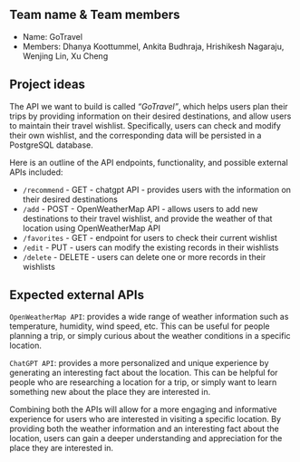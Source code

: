 ## Team name & Team members
- Name: GoTravel
- Members: Dhanya Koottummel, Ankita Budhraja, Hrishikesh Nagaraju, Wenjing Lin, Xu Cheng

## Project ideas
The API we want to build is called *“GoTravel”*, which helps users plan their trips by providing information on their desired destinations, and allow users to maintain their travel wishlist. Specifically, users can check and modify their own wishlist, and the corresponding data will be persisted in a PostgreSQL database. 

Here is an outline of the API endpoints, functionality, and possible external APIs included:
- `/recommend` - GET - chatgpt API - provides users with the information on their desired destinations 
- `/add` - POST - OpenWeatherMap API - allows users to add new destinations to their travel wishlist, and provide the weather of that location using OpenWeatherMap API
- `/favorites` - GET - endpoint for users to check their current wishlist
- `/edit` - PUT - users can modify the existing records in their wishlists
- `/delete` - DELETE - users can delete one or more records in their wishlists

## Expected external APIs
`OpenWeatherMap API`: provides a wide range of weather information such as temperature, humidity, wind speed, etc. This can be useful for people planning a trip, or simply curious about the weather conditions in a specific location. 

`ChatGPT API`: provides a more personalized and unique experience by generating an interesting fact about the location. This can be helpful for people who are researching a location for a trip, or simply want to learn something new about the place they are interested in.

Combining both the APIs will allow for a more engaging and informative experience for users who are interested in visiting a specific location. By providing both the weather information and an interesting fact about the location, users can gain a deeper understanding and appreciation for the place they are interested in.